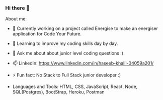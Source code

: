 ### Hi there 👋

About me:

* 🔭 Currently working on a project called Energise to make an energiser application for Code Your Future.
* 🌱 Learning to improve my coding skills day by day.
* 💬 Ask me about about junior level coding questions :) 
* 📫 LinkedIn: https://www.linkedin.com/in/haseeb-khalil-04059a201/
* ⚡ Fun fact: No Stack to Full Stack junior developer :) 

* Languages and Tools:
                    HTML, CSS, JavaScript, React, Node, SQL(Postgres), BootStrap, Heroku, Postman
        

